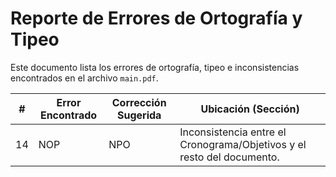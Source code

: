 # Reporte de Errores de Ortografía y Tipeo

Este documento lista los errores de ortografía, tipeo e inconsistencias encontrados en el archivo `main.pdf`.

| # | Error Encontrado | Corrección Sugerida | Ubicación (Sección) |
|---|---|---|---|
| 14 | NOP | NPO | Inconsistencia entre el Cronograma/Objetivos y el resto del documento. |
